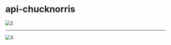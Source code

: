 # api-chucknorris



![2](https://user-images.githubusercontent.com/41454466/162482570-f0211285-b16f-448e-9095-d42f81ddb172.png)

-----------------------------------------------------------

![3](https://user-images.githubusercontent.com/41454466/162482566-bef87aa9-d6a9-4f18-aedf-fdb3e5fb4f24.png)